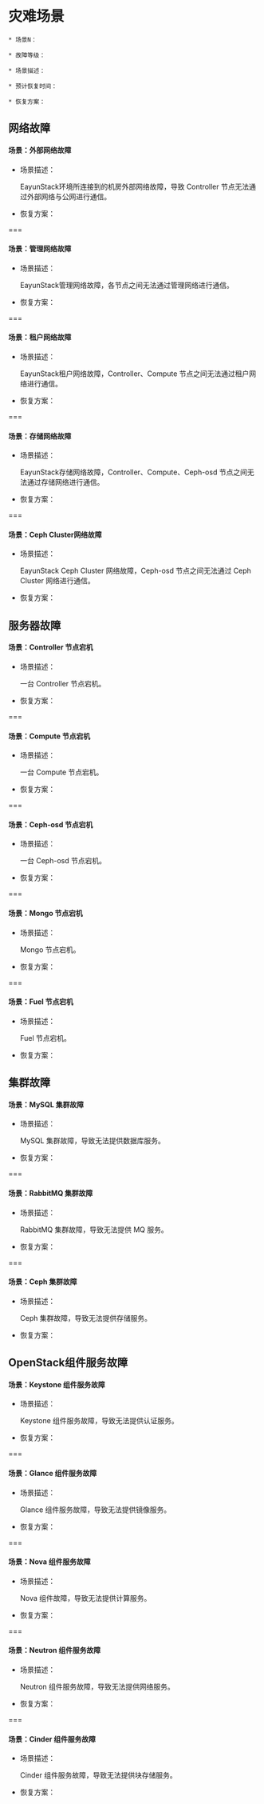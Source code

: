 # 灾难场景

```
* 场景N：

* 故障等级：

* 场景描述：

* 预计恢复时间：

* 恢复方案：
```

## 网络故障

#### 场景：外部网络故障

* 场景描述：

  EayunStack环境所连接到的机房外部网络故障，导致 Controller 节点无法通过外部网络与公网进行通信。

* 恢复方案：

===

#### 场景：管理网络故障

* 场景描述：

  EayunStack管理网络故障，各节点之间无法通过管理网络进行通信。
  
* 恢复方案：

  

===

#### 场景：租户网络故障

* 场景描述：

  EayunStack租户网络故障，Controller、Compute 节点之间无法通过租户网络进行通信。

* 恢复方案：


===

#### 场景：存储网络故障

* 场景描述：

  EayunStack存储网络故障，Controller、Compute、Ceph-osd 节点之间无法通过存储网络进行通信。

* 恢复方案：


===

#### 场景：Ceph Cluster网络故障

* 场景描述：

  EayunStack Ceph Cluster 网络故障，Ceph-osd 节点之间无法通过 Ceph Cluster 网络进行通信。

* 恢复方案：


## 服务器故障

#### 场景：Controller 节点宕机

* 场景描述：

  一台 Controller 节点宕机。

* 恢复方案：


===

#### 场景：Compute 节点宕机

* 场景描述：

  一台 Compute 节点宕机。

* 恢复方案：


===

#### 场景：Ceph-osd 节点宕机

* 场景描述：

  一台 Ceph-osd 节点宕机。

* 恢复方案：


===

#### 场景：Mongo 节点宕机

* 场景描述：

  Mongo 节点宕机。

* 恢复方案：


===

#### 场景：Fuel 节点宕机

* 场景描述：

  Fuel 节点宕机。

* 恢复方案：


## 集群故障

#### 场景：MySQL 集群故障

* 场景描述：

  MySQL 集群故障，导致无法提供数据库服务。

* 恢复方案：


===

#### 场景：RabbitMQ 集群故障

* 场景描述：

  RabbitMQ 集群故障，导致无法提供 MQ 服务。

* 恢复方案：


===

#### 场景：Ceph 集群故障

* 场景描述：

  Ceph 集群故障，导致无法提供存储服务。

* 恢复方案：


## OpenStack组件服务故障

#### 场景：Keystone 组件服务故障

* 场景描述：

  Keystone 组件服务故障，导致无法提供认证服务。

* 恢复方案：


===

#### 场景：Glance 组件服务故障

* 场景描述：

  Glance 组件服务故障，导致无法提供镜像服务。

* 恢复方案：


===

#### 场景：Nova 组件服务故障

* 场景描述：

  Nova 组件故障，导致无法提供计算服务。

* 恢复方案：


===

#### 场景：Neutron 组件服务故障

* 场景描述：

  Neutron 组件服务故障，导致无法提供网络服务。

* 恢复方案：


===

#### 场景：Cinder 组件服务故障

* 场景描述：

  Cinder 组件服务故障，导致无法提供块存储服务。

* 恢复方案：



